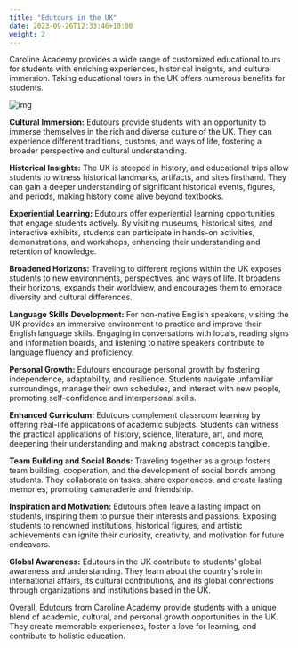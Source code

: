```yaml
---
title: "Edutours in the UK"
date: 2023-09-26T12:33:46+10:00
weight: 2
---
```


Caroline Academy provides a wide range of customized educational tours for students with enriching experiences, historical insights, and cultural immersion. Taking educational tours in the UK offers numerous benefits for students. 

![img](/Users/haosun/Documents/资料/实习/善来教育/网站/代码/carolineacademy.github.io-master/images/clip_image001.jpg)

**Cultural Immersion:** Edutours provide students with an opportunity to immerse themselves in the rich and diverse culture of the UK. They can experience different traditions, customs, and ways of life, fostering a broader perspective and cultural understanding.

 

**Historical Insights:** The UK is steeped in history, and educational trips allow students to witness historical landmarks, artifacts, and sites firsthand. They can gain a deeper understanding of significant historical events, figures, and periods, making history come alive beyond textbooks.

 

**Experiential Learning:** Edutours offer experiential learning opportunities that engage students actively. By visiting museums, historical sites, and interactive exhibits, students can participate in hands-on activities, demonstrations, and workshops, enhancing their understanding and retention of knowledge.

 

**Broadened Horizons:** Traveling to different regions within the UK exposes students to new environments, perspectives, and ways of life. It broadens their horizons, expands their worldview, and encourages them to embrace diversity and cultural differences.

 

**Language Skills Development:** For non-native English speakers, visiting the UK provides an immersive environment to practice and improve their English language skills. Engaging in conversations with locals, reading signs and information boards, and listening to native speakers contribute to language fluency and proficiency.

 

**Personal Growth:** Edutours encourage personal growth by fostering independence, adaptability, and resilience. Students navigate unfamiliar surroundings, manage their own schedules, and interact with new people, promoting self-confidence and interpersonal skills.

 

**Enhanced Curriculum:** Edutours complement classroom learning by offering real-life applications of academic subjects. Students can witness the practical applications of history, science, literature, art, and more, deepening their understanding and making abstract concepts tangible.

 

**Team Building and Social Bonds:** Traveling together as a group fosters team building, cooperation, and the development of social bonds among students. They collaborate on tasks, share experiences, and create lasting memories, promoting camaraderie and friendship.

 

**Inspiration and Motivation:** Edutours often leave a lasting impact on students, inspiring them to pursue their interests and passions. Exposing students to renowned institutions, historical figures, and artistic achievements can ignite their curiosity, creativity, and motivation for future endeavors.

 

**Global Awareness:** Edutours in the UK contribute to students' global awareness and understanding. They learn about the country's role in international affairs, its cultural contributions, and its global connections through organizations and institutions based in the UK.

 

Overall, Edutours from Caroline Academy provide students with a unique blend of academic, cultural, and personal growth opportunities in the UK. They create memorable experiences, foster a love for learning, and contribute to holistic education.